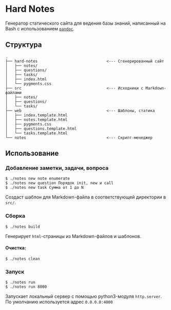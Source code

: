 # Hard Notes

Генератор статического сайта для ведения базы знаний, написанный на Bash с использованием [`pandoc`](https://pandoc.org/).

## Структура

```text
.
├── hard-notes                              <--- Сгенерированный сайт
│   ├── notes/
│   ├── questions/
│   ├── tasks/
│   ├── index.html
│   └── pygments.css
├── src                                     <--- Исходники с Markdown-файлами
│   ├── notes/
│   ├── questions/
│   └── tasks/
├── web                                     <--- Шаблоны, статика
│   ├── index.template.html
│   ├── notes.template.html
│   ├── pygments.css
│   ├── questions.template.html
│   └── tasks.template.html
└── notes                                   <--- Скрипт-менеджер
```

## Использование

### Добавление заметки, задачи, вопроса

```shell
$ ./notes new note enumerate
$ ./notes new question Порядок init, new и call
$ ./notes new task Сумма от 1 до N
```

Создаст шаблон для Markdown-файла в соответствующей директории в `src/`.

### Сборка

```shell
$ ./notes build
```

Генерирует `html`-страницы из Markdown-файлов и шаблонов.

#### Очистка:

```shell
$ ./notes clean
```

### Запуск

```shell
$ ./notes run
$ ./notes run 8000
```

Запускает локальный сервер с помощью python3-модуля `http.server`. По умолчанию используется адрес `0.0.0.0:4000`

